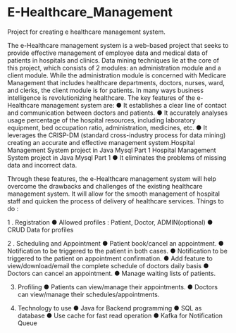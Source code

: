 # E-Healthcare_Management
Project for creating e healthcare management system.

The e-Healthcare management system is a web-based project that seeks to provide effective management of employee data and medical
data of patients in hospitals and clinics. Data mining techniques lie at the core of this project, which consists of 2 modules: an administration
module and a client module. While the administration module is concerned with Medicare Management that includes healthcare
departments, doctors, nurses, ward, and clerks, the client module is for patients. In many ways business intelligence is revolutionizing
healthcare.
The key features of the e-Healthcare management system are:
● It establishes a clear line of contact and communication between doctors and patients.
● It accurately analyses usage percentage of the hospital resources, including laboratory equipment, bed occupation ratio, administration, medicines, etc.
● It leverages the CRISP-DM (standard cross-industry process for data mining) creating an accurate and effective management system.Hospital Management System project in Java Mysql Part 1
Hospital Management System project in Java Mysql Part 1
● It eliminates the problems of missing data and incorrect data.

Through these features, the e-Healthcare management system will help overcome the drawbacks and challenges of the existing
healthcare management system. It will allow for the smooth management of hospital staff and quicken the process of delivery of healthcare services.
Things to do :

1 . Registration
● Allowed profiles : Patient, Doctor, ADMIN(optional)
● CRUD Data for profiles

2 . Scheduling and Appointment
● Patient book/cancel an appointment.
● Notification to be triggered to the patient in both cases.
● Notification to be triggered to the patient on appointment confirmation.
● Add feature to view/download/email the complete schedule of doctors daily basis
● Doctors can cancel an appointment.
● Manage waiting lists of patients.

3. Profiling
● Patients can view/manage their appointments.
● Doctors can view/manage their schedules/appointments.

4. Technology to use
● Java for Backend programming
● SQL as database
● Use cache for fast read operation
● Kafka for Notification Queue
